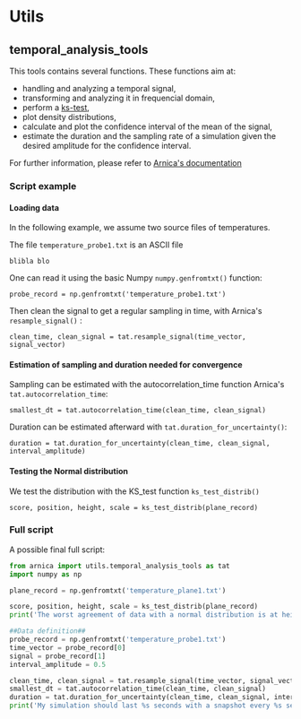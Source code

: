 # Utils 

## temporal\_analysis\_tools
This tools contains several functions. These functions aim at:

- handling and analyzing a temporal signal,
- transforming and analyzing it in frequencial domain,
- perform a [ks-test](https://en.wikipedia.org/wiki/Kolmogorov%E2%80%93Smirnov_test),
- plot density distributions,
- calculate and plot the confidence interval of the mean of the signal,
- estimate the duration and the sampling rate of a simulation given the desired amplitude for the confidence interval.

For further information, please refer to [Arnica's documentation](http://open-source.pg.cerfacs.fr/arnica) 

### Script example


#### Loading data
In the following example, we assume two source files of temperatures.

The file `temperature_probe1.txt` is an ASCII file

```
blibla blo
```

One can read it using the basic Numpy `numpy.genfromtxt()` function:

```
probe_record = np.genfromtxt('temperature_probe1.txt')
```

Then clean the signal to get a regular sampling in time, with Arnica's `resample_signal()` :

```
clean_time, clean_signal = tat.resample_signal(time_vector, signal_vector)
```

#### Estimation of sampling and duration needed for convergence

Sampling can be estimated with the autocorrelation_time function Arnica's `tat.autocorrelation_time`:

```
smallest_dt = tat.autocorrelation_time(clean_time, clean_signal)
```

Duration can be estimated afterward with `tat.duration_for_uncertainty()`:

```
duration = tat.duration_for_uncertainty(clean_time, clean_signal, interval_amplitude)
```

#### Testing the Normal distribution

We test the distribution with the KS_test function `ks_test_distrib()`
```
score, position, height, scale = ks_test_distrib(plane_record)
```

### Full script

A possible final full script:

```python
from arnica import utils.temporal_analysis_tools as tat
import numpy as np

plane_record = np.genfromtxt('temperature_plane1.txt')

score, position, height, scale = ks_test_distrib(plane_record)
print('The worst agreement of data with a normal distribution is at height %s with a p-value of %s.' %(height, score))

##Data definition##
probe_record = np.genfromtxt('temperature_probe1.txt')
time_vector = probe_record[0]
signal = probe_record[1]
interval_amplitude = 0.5

clean_time, clean_signal = tat.resample_signal(time_vector, signal_vector)
smallest_dt = tat.autocorrelation_time(clean_time, clean_signal)
duration = tat.duration_for_uncertainty(clean_time, clean_signal, interval_amplitude)
print('My simulation should last %s seconds with a snapshot every %s seconds' %(duration,smallest_dt))

```